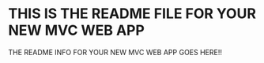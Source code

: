 # THIS IS THE README FILE FOR YOUR NEW MVC WEB APP

THE README INFO FOR YOUR NEW MVC WEB APP GOES HERE!!